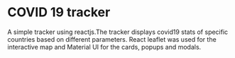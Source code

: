 # COVID 19 tracker

A simple tracker using reactjs.The tracker displays covid19 stats of specific countries based on different parameters. React leaflet was used for the interactive map and Material UI for the cards, popups and modals.
